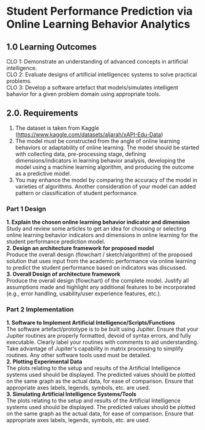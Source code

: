 # Student Performance Prediction via Online Learning Behavior Analytics
## 1.0 Learning Outcomes
CLO 1: 	Demonstrate an understanding of advanced concepts in artificial intelligence.<br>
CLO 2: 	Evaluate designs of artificial intelligencec systems to solve practical problems.<br>
CLO 3: 	Develop a software artefact that models/simulates intelligent bahavior for a given problem domain using appropriate tools.<br>

## 2.0. Requirements
1. The dataset is taken from Kaggle (https://www.kaggle.com/datasets/aljarah/xAPI-Edu-Data)
2. The model must be constructed from the angle of online learning behaviors or adaptability of online learning. The model should be started with collecting data, pre-processing stage, defining dimensions/indicators in learning behavior analysis, developing the model using a machine learning algorithm, and producing the outcome as a predictive model.
3. You may enhance the model by comparing the accuracy of the model in varieties of algorithms. Another consideration of your model can added pattern or classification of student performance.

### Part 1 Design
<b>1. Explain the chosen online learning behavior indicator and dimension </b><br>
Study and review some articles to get an idea for choosing or selecting online learning behavior indicators and dimensions in online learning for the student performance prediction model.<br>
<b>2. Design an architecture framework for proposed model </b><br>
Produce the overall design (flowchart / sketch/algorithm) of the proposed solution that uses input from the academic performance via online learning to predict the student performance based on indicators was discussed.<br>
<b>3. Overall Design of architecture framework </b><br>
Produce the overall design (flowchart) of the complete model. Justify all assumptions made and highlight any additional features to be incorporated (e.g., error handling, usability/user experience features, etc.).<br>

### Part 2 Implementation
<b>1. Software to Implement Artificial Intelligence/Scripts/Functions </b><br>
The software artefact/prototype is to be built using Jupiter. Ensure that your Jupiter routines are properly formatted, devoid of syntax errors, and fully executable. Clearly label your routines with comments to aid understanding. Take advantage of Jupiter's capability in matrix processing to simplify routines. Any other software tools used must be detailed.<br>
<b>2. Plotting Experimental Data </b><br>
The plots relating to the setup and results of the Artificial Intelligence systems used should be displayed. The predicted values should be plotted on the same graph as the actual data, for ease of comparison. Ensure that appropriate axes labels, legends, symbols, etc. are used. <br>
<b>3. Simulating Artificial Intelligence Systems/Tools </b><br>
The plots relating to the setup and results of the Artificial Intelligence systems used should be displayed. The predicted values should be plotted on the same graph as the actual data, for ease of comparison. Ensure that appropriate axes labels, legends, symbols, etc. are used.<br>

